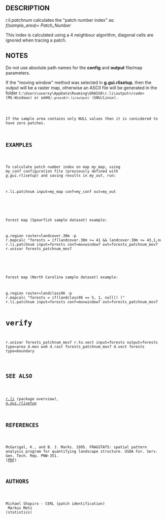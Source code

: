 <h2>DESCRIPTION</h2>

<em>r.li.patchnum</em> calculates the "patch number index" as:<br>
<i> f(sample_area)= Patch_Number </i><br>

<p>
This index is calculated using a 4 neighbour algorithm, diagonal cells
are ignored when tracing a patch.

<h2>NOTES</h2>

Do not use absolute path names for the <b>config</b> and <b>output</b>
file/map parameters.

If the "moving window" method was selected in <b>g.gui.rlisetup</b>, then the
output will be a raster map, otherwise an ASCII file will be generated in
the folder <code>C:\Users\userxy\AppData\Roaming\GRASS8\r.li\output\</code>
(MS-Windows) or <code>$HOME/.grass8/r.li/output/</code> (GNU/Linux).
<p>
If the sample area contains only NULL values then it is considered to
have zero patches. <br>

<h2>EXAMPLES</h2>

To calculate patch number index on map <em>my_map</em>, using
<em>my_conf</em> configuration file (previously defined with
<em>g.gui.rlisetup</em>) and saving results in <em>my_out</em>, run:
<div class="code"><pre>
r.li.patchnum input=my_map conf=my_conf out=my_out
</pre></div>
<p>

Forest map (Spearfish sample dataset) example:
<div class="code"><pre>
g.region raster=landcover.30m -p
r.mapcalc "forests = if(landcover.30m &gt;= 41 &amp;&amp; landcover.30m &lt;= 43,1,null())"
r.li.patchnum input=forests conf=movwindow7 out=forests_patchnum_mov7
r.univar forests_patchnum_mov7
</pre></div>
<p>

Forest map (North Carolina sample dataset) example:
<div class="code"><pre>
g.region raster=landclass96 -p
r.mapcalc "forests = if(landclass96 == 5, 1, null() )"
r.li.patchnum input=forests conf=movwindow7 out=forests_patchnum_mov7

# verify
r.univar forests_patchnum_mov7
r.to.vect input=forests output=forests type=area
d.mon wx0
d.rast forests_patchnum_mov7
d.vect forests type=boundary
</pre></div>

<h2>SEE ALSO</h2>

<em>
<a href="r.li.html">r.li</a> (package overview),
<a href="g.gui.rlisetup.html">g.gui.rlisetup</a>
</em>

<h2>REFERENCES</h2>

McGarigal, K., and B. J. Marks. 1995. FRAGSTATS: spatial pattern
analysis program for quantifying landscape structure. USDA For. Serv.
Gen. Tech. Rep. PNW-351. (<a href="https://doi.org/10.2737/PNW-GTR-351">PDF</a>)

<h2>AUTHORS</h2>

Michael Shapiro - CERL (patch identification)<br>
Markus Metz (statistics)
